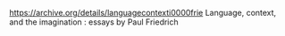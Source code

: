 https://archive.org/details/languagecontexti0000frie
Language, context, and the imagination : essays by Paul Friedrich